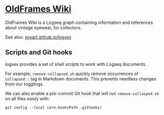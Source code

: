 # [OldFrames Wiki](https://oldframes.github.io/wiki)

OldFrames Wiki is a Logseq graph containing information and references
about vintage eyewear, for collectors.

See also: [soyart.github.io/logsex](https://soyart.github.io/logsex)

## Scripts and Git hooks

logsex provides a set of shell scripts to work with Logseq documents.

For example, `remove-collapsed.sh` quickly remove occurrences of `collapsed::`
tag in Markdown documents. This prevents needless changes from our togglings.

We can also enable a pre-commit Git hook that will run `remove-collasped.sh`
on all files easily with:

```shell
git config --local core.hooksPath .githooks/
```
